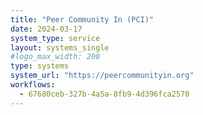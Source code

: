 ```yaml
---
title: "Peer Community In (PCI)"
date: 2024-03-17
system_type: service
layout: systems_single
#logo_max_width: 200
type: systems
system_url: "https://peercommunityin.org"
workflows:
  - 67680ceb-327b-4a5a-8fb9-4d396fca2570
---
```


